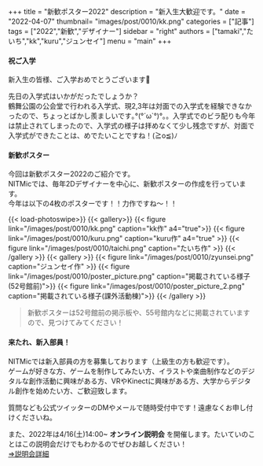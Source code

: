 +++
title = "新歓ポスター2022"
description = "新入生大歓迎です。"
date = "2022-04-07"
thumbnail= "images/post/0010/kk.png"
categories = ["記事"]
tags = ["2022","新歓","デザイナー"]
sidebar = "right"
authors = ["tamaki","たいち","kk","kuru","ジュンセイ"]
menu = "main"
+++

#### 祝ご入学

新入生の皆様、ご入学おめでとうございます🌸  
  
先日の入学式はいかがだったでしょうか？  
鶴舞公園の公会堂で行われる入学式、現2,3年は対面での入学式を経験できなかったので、ちょっとばかし羨ましいです｡°(°´ω`°)°｡。入学式でのビラ配りも今年は禁止されてしまったので、入学式の様子は拝めなくて少し残念ですが、対面で入学式ができたことは、めでたいことですね！(≧o≦)ﾉ

#### 新歓ポスター

今回は新歓ポスター2022のご紹介です。  
NITMicでは、毎年2Dデザイナーを中心に、新歓ポスターの作成を行っています。  
今年は以下の4枚のポスターです！！力作ですね～！！  

{{< load-photoswipe>}}
{{< gallery>}}
    {{< figure link="/images/post/0010/kk.png" caption="kk作" a4="true">}}
    {{< figure link="/images/post/0010/kuru.png" caption="kuru作" a4="true" >}}
    {{< figure link="/images/post/0010/taichi.png" caption="たいち作" >}}
{{< /gallery >}}
{{< gallery >}}
    {{< figure link="/images/post/0010/zyunsei.png" caption="ジュンセイ作" >}}
    {{< figure link="/images/post/0010/poster_picture.png" caption="掲載されている様子(52号館前)">}}
    {{< figure link="/images/post/0010/poster_picture_2.png" caption="掲載されている様子(課外活動棟)">}}
{{< /gallery >}}
> 新歓ポスターは52号館前の掲示板や、55号館内などに掲載されていますので、見つけてみてください！

#### 来たれ、新入部員！

NITMicでは新入部員の方を募集しております（上級生の方も歓迎です）。  
ゲームが好きな方、ゲームを制作してみたい方、イラストや楽曲制作などのデジタルな創作活動に興味がある方、VRやKinectに興味がある方、大学からデジタル創作を始めたい方、ご歓迎致します。  

質問なども公式ツイッターのDMやメールで随時受付中です！遠慮なくお申し付けくださいね。

また、2022年は4/16(土)14:00~ **オンライン説明会** を開催します。たいていのことはこの説明会だけでもわかるのでぜひお越しください！  
[⇒説明会詳細](https://twitter.com/nitmic_twi/status/1507338803874127876)
